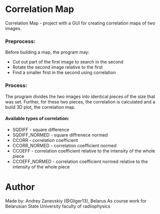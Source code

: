 # Correlation Map

Correlation Map - project with a GUI for creating correlation maps of two images.
### Preprocess:
Before building a map, the program may:
- Cut out part of the first image to search in the second
- Rotate the second image relative to the first
- Find a smaller first in the second using correlation
### Process:
The program divides the two images into identical pieces of the size that was set. Further, for these two pieces, the correlation is calculated and a build 3D plot, the correlation map.
#### Available types of correlation:
- SQDIFF - square difference
- SQDIFF_NORMED - square diffrenece normed
- CCORR - correlation coefficient
- CCORR_NORMED - correlation coefficient normed
- CCOEFF - correlation coefficient relative to the intensity of the whole piece
- CCOEFF_NORMED - correlation coefficient normed relative to the intensity of the whole piece
# Author
Made by:
Andrey Zanevskiy (@Gliger13), Belarus
As course work for Belarusian State University faculty of radiiophysics
